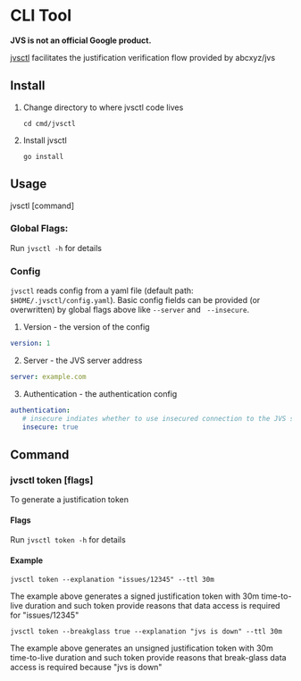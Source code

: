 # CLI Tool

**JVS is not an official Google product.**

[jvsctl](../cmd/jvsctl) facilitates the justification verification flow provided
by abcxyz/jvs

## Install
1. Change directory to where jvsctl code lives
   ```shell
   cd cmd/jvsctl
   ```

2. Install jvsctl
   ```shell
   go install
   ```

## Usage

jvsctl [command]

### Global Flags:

Run `jvsctl -h` for details

### Config
`jvsctl` reads config from a yaml file (default path: `$HOME/.jvsctl/config.yaml`). 
Basic config fields can be provided (or overwritten) by global flags above like `--server` and ` --insecure`.

1. Version - the version of the config
```yaml
version: 1
```

2. Server - the JVS server address
```yaml
server: example.com
```

3. Authentication - the authentication config

```yaml
authentication:
   # insecure indiates whether to use insecured connection to the JVS server.
   insecure: true
```

## Command
### jvsctl token [flags]
To generate a justification token

#### Flags

Run `jvsctl token -h` for details

#### Example

```shell
jvsctl token --explanation "issues/12345" --ttl 30m
```
The example above generates a signed justification token with 30m time-to-live duration
and such token provide reasons that data access is required for "issues/12345"

```shell
jvsctl token --breakglass true --explanation "jvs is down" --ttl 30m
```
The example above generates an unsigned justification token with 30m time-to-live duration
and such token provide reasons that break-glass data access is required because "jvs is down"